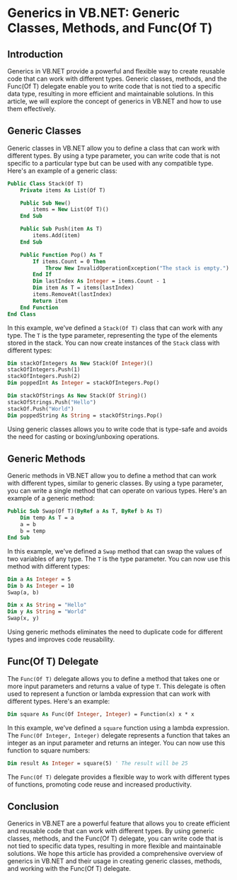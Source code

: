 # Generics in VB.NET: Generic Classes, Methods, and Func(Of T)

## Introduction
Generics in VB.NET provide a powerful and flexible way to create reusable code that can work with different types. Generic classes, methods, and the Func(Of T) delegate enable you to write code that is not tied to a specific data type, resulting in more efficient and maintainable solutions. In this article, we will explore the concept of generics in VB.NET and how to use them effectively.

## Generic Classes
Generic classes in VB.NET allow you to define a class that can work with different types. By using a type parameter, you can write code that is not specific to a particular type but can be used with any compatible type. Here's an example of a generic class:

```vb
Public Class Stack(Of T)
    Private items As List(Of T)

    Public Sub New()
        items = New List(Of T)()
    End Sub

    Public Sub Push(item As T)
        items.Add(item)
    End Sub

    Public Function Pop() As T
        If items.Count = 0 Then
            Throw New InvalidOperationException("The stack is empty.")
        End If
        Dim lastIndex As Integer = items.Count - 1
        Dim item As T = items(lastIndex)
        items.RemoveAt(lastIndex)
        Return item
    End Function
End Class
```

In this example, we've defined a `Stack(Of T)` class that can work with any type. The `T` is the type parameter, representing the type of the elements stored in the stack. You can now create instances of the `Stack` class with different types:

```vb
Dim stackOfIntegers As New Stack(Of Integer)()
stackOfIntegers.Push(1)
stackOfIntegers.Push(2)
Dim poppedInt As Integer = stackOfIntegers.Pop()

Dim stackOfStrings As New Stack(Of String)()
stackOfStrings.Push("Hello")
stackOf.Push("World")
Dim poppedString As String = stackOfStrings.Pop()
```

Using generic classes allows you to write code that is type-safe and avoids the need for casting or boxing/unboxing operations.

## Generic Methods
Generic methods in VB.NET allow you to define a method that can work with different types, similar to generic classes. By using a type parameter, you can write a single method that can operate on various types. Here's an example of a generic method:

```vb
Public Sub Swap(Of T)(ByRef a As T, ByRef b As T)
    Dim temp As T = a
    a = b
    b = temp
End Sub
```

In this example, we've defined a `Swap` method that can swap the values of two variables of any type. The `T` is the type parameter. You can now use this method with different types:

```vb
Dim a As Integer = 5
Dim b As Integer = 10
Swap(a, b)

Dim x As String = "Hello"
Dim y As String = "World"
Swap(x, y)
```

Using generic methods eliminates the need to duplicate code for different types and improves code reusability.

## Func(Of T) Delegate
The `Func(Of T)` delegate allows you to define a method that takes one or more input parameters and returns a value of type `T`. This delegate is often used to represent a function or lambda expression that can work with different types. Here's an example:

```vb
Dim square As Func(Of Integer, Integer) = Function(x) x * x
```

In this example, we've defined a `square` function using a lambda expression. The `Func(Of Integer, Integer)` delegate represents a function that takes an integer as an input parameter and returns an integer. You can now use this function to square numbers:

```vb
Dim result As Integer = square(5) ' The result will be 25
```

The `Func(Of T)` delegate provides a flexible way to work with different types of functions, promoting code reuse and increased productivity.

## Conclusion
Generics in VB.NET are a powerful feature that allows you to create efficient and reusable code that can work with different types. By using generic classes, methods, and the Func(Of T) delegate, you can write code that is not tied to specific data types, resulting in more flexible and maintainable solutions. We hope this article has provided a comprehensive overview of generics in VB.NET and their usage in creating generic classes, methods, and working with the Func(Of T) delegate.  